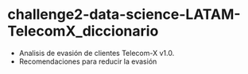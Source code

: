 # challenge2-data-science-LATAM-TelecomX_diccionario

- Analisis de evasión de clientes Telecom-X v1.0.
- Recomendaciones para reducir la evasión
